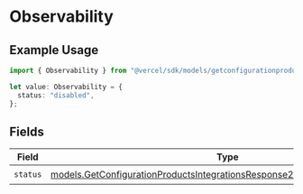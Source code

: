 # Observability

## Example Usage

```typescript
import { Observability } from "@vercel/sdk/models/getconfigurationproductsop.js";

let value: Observability = {
  status: "disabled",
};
```

## Fields

| Field                                                                                                                                                            | Type                                                                                                                                                             | Required                                                                                                                                                         | Description                                                                                                                                                      |
| ---------------------------------------------------------------------------------------------------------------------------------------------------------------- | ---------------------------------------------------------------------------------------------------------------------------------------------------------------- | ---------------------------------------------------------------------------------------------------------------------------------------------------------------- | ---------------------------------------------------------------------------------------------------------------------------------------------------------------- |
| `status`                                                                                                                                                         | [models.GetConfigurationProductsIntegrationsResponse200ApplicationJSONStatus](../models/getconfigurationproductsintegrationsresponse200applicationjsonstatus.md) | :heavy_check_mark:                                                                                                                                               | N/A                                                                                                                                                              |